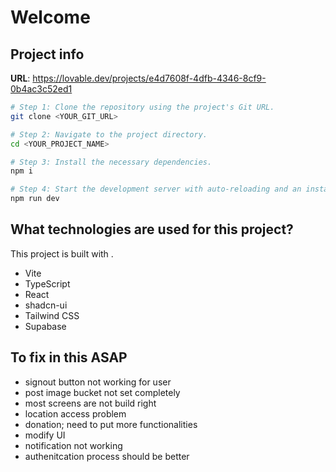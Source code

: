 # Welcome

## Project info

**URL**: https://lovable.dev/projects/e4d7608f-4dfb-4346-8cf9-0b4ac3c52ed1


```sh
# Step 1: Clone the repository using the project's Git URL.
git clone <YOUR_GIT_URL>

# Step 2: Navigate to the project directory.
cd <YOUR_PROJECT_NAME>

# Step 3: Install the necessary dependencies.
npm i

# Step 4: Start the development server with auto-reloading and an instant preview.
npm run dev
```

## What technologies are used for this project?

This project is built with .

- Vite
- TypeScript
- React
- shadcn-ui
- Tailwind CSS
- Supabase

## To fix in this ASAP

- signout button not working for user
- post image bucket not set completely
- most screens are not build right
- location access problem
- donation; need to put more functionalities
- modify UI
- notification not working
- authenitcation process should be better
